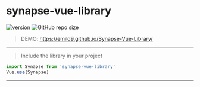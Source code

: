 # synapse-vue-library
[![version](https://img.shields.io/badge/version-1.1.0-yellow.svg)](https://semver.org)
![GitHub repo size](https://img.shields.io/github/repo-size/emilo9/Synapse-Vue-Library)
> DEMO: https://emilo9.github.io/Synapse-Vue-Library/
***
> Include the library in your project
```javascript
import Synapse from 'synapse-vue-library'
Vue.use(Synapse)
```
***
